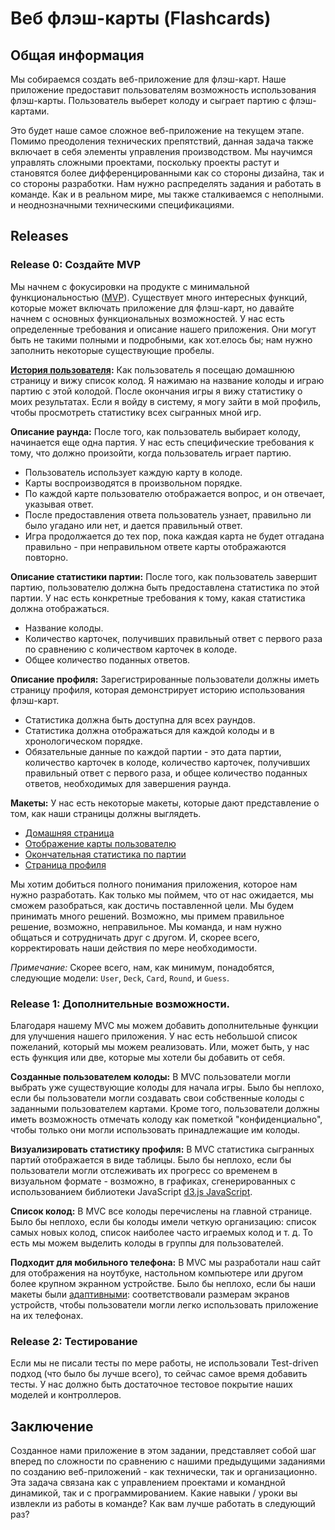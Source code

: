# Веб флэш-карты (Flashcards)

## Общая информация 
Мы собираемся создать веб-приложение для флэш-карт. Наше приложение предоставит пользователям возможность использования флэш-карты.  Пользователь выберет колоду и сыграет партию с флэш-картами.

Это будет наше самое сложное веб-приложение на текущем этапе.  Помимо преодоления технических препятствий, данная задача также включает в себя элементы управления производством.  Мы научимся управлять сложными проектами, поскольку проекты растут и становятся более дифференцированными как со стороны дизайна, так и со стороны разработки. Нам нужно распределять задания и работать в команде.  Как и в реальном мире, мы также сталкиваемся с неполными. и неоднозначными техническими спецификациями. 


## Releases 
### Release 0: Создайте MVP
 Мы начнем с фокусировки на продукте с минимальной функциональностью ([MVP](https://en.wikipedia.org/wiki/Minimum_viable_product)).  Существует много интересных функций, которые может включать приложение для флэш-карт, но давайте начнем с основных функциональных возможностей.  У нас есть определенные требования и описание нашего приложения.  Они могут быть не такими полными и подробными, как хот.елось бы; нам нужно заполнить некоторые существующие пробелы. 

**[История пользователя](https://ru.wikipedia.org/wiki/%D0%9F%D0%BE%D0%BB%D1%8C%D0%B7%D0%BE%D0%B2%D0%B0%D1%82%D0%B5%D0%BB%D1%8C%D1%81%D0%BA%D0%B8%D0%B5_%D0%B8%D1%81%D1%82%D0%BE%D1%80%D0%B8%D0%B8):** Как пользователь я посещаю домашнюю страницу и вижу список колод.  Я нажимаю на название колоды и играю партию с этой колодой.  После окончания игры я вижу статистику о моих результатах.  Если я войду в систему, я могу зайти в мой профиль, чтобы просмотреть статистику всех сыгранных мной игр. 

**Описание раунда:** После того, как пользователь выбирает колоду, начинается еще одна партия.  У нас есть специфические требования к тому, что должно произойти, когда пользователь играет партию. 

- Пользователь использует каждую карту в колоде. 
- Карты воспроизводятся в произвольном порядке. 
-  По каждой карте пользователю отображается вопрос, и он отвечает, указывая ответ. 
- После предоставления ответа пользователь узнает, правильно ли было угадано или нет, и дается правильный ответ.
 - Игра продолжается до тех пор, пока каждая карта не будет отгадана правильно - при неправильном ответе карты отображаются повторно. 

**Описание статистики партии:** После того, как пользователь завершит партию, пользователю должна быть предоставлена статистика по этой партии.  У нас есть конкретные требования к тому, какая статистика должна отображаться. 

- Название колоды. 
- Количество карточек, получивших правильный ответ с первого раза по сравнению с количеством карточек в колоде.
 - Общее количество поданных ответов. 

**Описание профиля:** Зарегистрированные пользователи должны иметь страницу профиля, которая демонстрирует историю использования флэш-карт. 

- Статистика должна быть доступна для всех раундов. 
- Статистика должна отображаться для каждой колоды и в хронологическом порядке. 
- Обязательные данные по каждой партии - это дата партии, количество карточек в колоде, количество карточек, получивших правильный ответ с первого раза, и общее количество  поданных ответов, необходимых для завершения раунда. 

**Макеты:** У нас есть некоторые макеты, которые дают представление о том, как наши страницы должны выглядеть. 

- [Домашняя страница](mockups/homepage.png) 
- [Отображение карты пользователю](mockups/display-a-card.png) 
- [Окончательная статистика по партии](mockups/round-statistics.png) 
- [Страница профиля](mockups/profile.png) 

Мы хотим добиться полного понимания приложения, которое нам нужно разработать.  Как только мы поймем, что от нас ожидается, мы сможем разобраться, как достичь поставленной цели.  Мы будем принимать много решений.  Возможно, мы примем правильное решение, возможно, неправильное.  Мы команда, и нам нужно общаться и сотрудничать друг с другом. И, скорее всего, корректировать наши действия по мере необходимости. 

*Примечание:* Скорее всего, нам, как минимум, понадобятся, следующие модели: `User`, `Deck`, `Card`, `Round`, и `Guess`.


### Release 1: Дополнительные возможности.
Благодаря нашему MVC мы можем добавить дополнительные функции для улучшения нашего приложения.  У нас есть небольшой список пожеланий, который мы можем реализовать. Или, может быть, у нас есть функция или две, которые мы хотели бы добавить от себя. 

**Созданные пользователем колоды:** В MVC пользователи могли выбрать уже существующие колоды для начала игры.  Было бы неплохо, если бы пользователи могли создавать свои собственные колоды с заданными пользователем картами.  Кроме того, пользователи должны иметь возможность отмечать колоду как пометкой "конфиденциально", чтобы только они могли использовать принадлежащие им колоды. 

**Визуализировать статистику профиля:** В MVC статистика сыгранных партий отображается в виде таблицы.  Было бы неплохо, если бы пользователи могли отслеживать их прогресс со временем в визуальном формате - возможно, в графиках, сгенерированных с использованием библиотеки JavaScript [d3.js JavaScript](http://d3js.org/). 


**Список колод:** В MVC все колоды перечислены на главной странице.  Было бы неплохо, если бы колоды имели четкую организацию: список самых новых колод, список наиболее часто играемых колод и т. д.  То есть мы можем выделить колоды в группы для пользователей.

**Подходит для мобильного телефона:** В MVC мы разработали наш сайт для отображения на ноутбуке, настольном компьютере или другом более крупном экранном устройстве.  Было бы неплохо, если бы наши макеты были [адаптивными](http://learn.shayhowe.com/advanced-html-css/responsive-web-design/): соответствовали размерам экранов устройств, чтобы пользователи могли легко использовать приложение на их телефонах. 


### Release 2: Тестирование 
Если мы не писали тесты по мере работы, не использовали Test-driven подход (что было бы лучше всего), то сейчас самое время добавить тесты.  У нас должно быть достаточное тестовое покрытие наших моделей и контроллеров.


## Заключение
Созданное нами приложение в этом задании, представляет собой шаг вперед по сложности по сравнению с нашими предыдущими заданиями по созданию веб-приложений - как технически, так и организационно.  Эта задача связана как с управлением проектами и командной динамикой, так и с программированием.  Какие навыки / уроки вы извлекли из работы в команде?  Как вам лучше работать в следующий раз?
